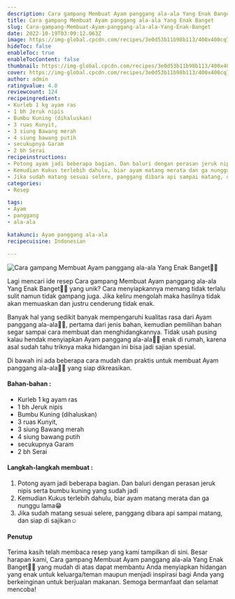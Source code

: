 ```yaml
---
description: Cara gampang Membuat Ayam panggang ala-ala Yang Enak Banget"
title: Cara gampang Membuat Ayam panggang ala-ala Yang Enak Banget
slug: Cara-gampang-Membuat-Ayam-panggang-ala-ala-Yang-Enak-Banget
date: 2022-10-19T03:09:12.063Z
image: https://img-global.cpcdn.com/recipes/3e0d53b11b98b113/400x400cq70/photo.jpg
hideToc: false
enableToc: true
enableTocContent: false
thumbnail: https://img-global.cpcdn.com/recipes/3e0d53b11b98b113/400x400cq70/photo.jpg
cover: https://img-global.cpcdn.com/recipes/3e0d53b11b98b113/400x400cq70/photo.jpg
author: admin
ratingvalue: 4.8
reviewcount: 124
recipeingredient:
- Kurleb 1 kg ayam ras
- 1 bh Jeruk nipis
- Bumbu Kuning (dihaluskan)
- 3 ruas Kunyit,
- 3 siung Bawang merah
- 4 siung bawang putih
- secukupnya Garam
- 2 bh Serai
recipeinstructions:
- Potong ayam jadi beberapa bagian. Dan baluri dengan perasan jeruk nipis serta bumbu kuning yang sudah jadi
- Kemudian Kukus terlebih dahulu, biar ayam matang merata dan ga nunggu lama😁
- Jika sudah matang sesuai selere, panggang dibara api sampai matang, dan siap di sajikan☺
categories:
- Resep

tags:
- Ayam
- panggang
- ala-ala

katakunci: Ayam panggang ala-ala
recipecuisine: Indonesian

---
```


![Cara gampang Membuat Ayam panggang ala-ala Yang Enak Banget👩‍🍳](https://img-global.cpcdn.com/recipes/3e0d53b11b98b113/400x400cq70/photo.jpg)

Lagi mencari ide resep Cara gampang Membuat Ayam panggang ala-ala Yang Enak Banget👩‍🍳 yang unik? Cara menyiapkannya memang tidak terlalu sulit namun tidak gampang juga. Jika keliru mengolah maka hasilnya tidak akan memuaskan dan justru cenderung tidak enak.

Banyak hal yang sedikit banyak mempengaruhi kualitas rasa dari Ayam panggang ala-ala👩‍🍳, pertama dari jenis bahan, kemudian pemilihan bahan segar sampai cara membuat dan menghidangkannya. Tidak usah pusing kalau hendak menyiapkan Ayam panggang ala-ala👩‍🍳 enak di rumah, karena asal sudah tahu triknya maka hidangan ini bisa jadi sajian spesial.

Di bawah ini ada beberapa cara mudah dan praktis untuk membuat Ayam panggang ala-ala👩‍🍳 yang siap dikreasikan.

<!--inarticleads1-->

#### Bahan-bahan :

- Kurleb 1 kg ayam ras
- 1 bh Jeruk nipis
- Bumbu Kuning (dihaluskan)
- 3 ruas Kunyit,
- 3 siung Bawang merah
- 4 siung bawang putih
- secukupnya Garam
- 2 bh Serai

<!--inarticleads2-->

#### Langkah-langkah membuat :

1. Potong ayam jadi beberapa bagian. Dan baluri dengan perasan jeruk nipis serta bumbu kuning yang sudah jadi
1. Kemudian Kukus terlebih dahulu, biar ayam matang merata dan ga nunggu lama😁
1. Jika sudah matang sesuai selere, panggang dibara api sampai matang, dan siap di sajikan☺

#### Penutup

Terima kasih telah membaca resep yang kami tampilkan di sini. Besar harapan kami, Cara gampang Membuat Ayam panggang ala-ala Yang Enak Banget👩‍🍳 yang mudah di atas dapat membantu Anda menyiapkan hidangan yang enak untuk keluarga/teman maupun menjadi inspirasi bagi Anda yang berkeinginan untuk berjualan makanan. Semoga bermanfaat dan selamat mencoba!